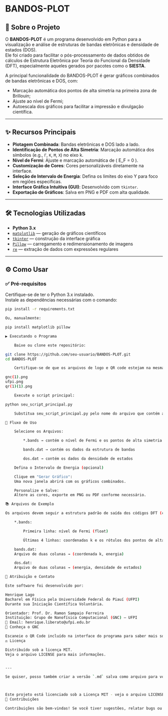 # BANDOS-PLOT

## 🚀 Sobre o Projeto

O **BANDOS-PLOT** é um programa desenvolvido em Python para a visualização e análise de estruturas de bandas eletrônicas e densidade de estados (DOS).  
Ele foi criado para facilitar o pós-processamento de dados obtidos de cálculos de Estrutura Eletrônica por Teoria do Funcional da Densidade (DFT), especialmente aqueles gerados por pacotes como o **SIESTA**.

A principal funcionalidade do BANDOS-PLOT é gerar gráficos combinados de bandas eletrônicas e DOS, com:
- Marcação automática dos pontos de alta simetria na primeira zona de Brillouin;
- Ajuste ao nível de Fermi;
- Autoescala dos gráficos para facilitar a impressão e divulgação científica.

---

## ✨ Recursos Principais

- **Plotagem Combinada**: Bandas eletrônicas e DOS lado a lado.
- **Identificação de Pontos de Alta Simetria**: Marcação automática dos símbolos (e.g., `Γ`, `K`, `M`, `X`) no eixo k.
- **Nível de Fermi**: Ajuste e marcação automática de \( E_F = 0 \).
- **Customização de Cores**: Cores personalizáveis diretamente na interface.
- **Seleção de Intervalo de Energia**: Defina os limites do eixo Y para foco em regiões específicas.
- **Interface Gráfica Intuitiva (GUI)**: Desenvolvido com `tkinter`.
- **Exportação de Gráficos**: Salva em PNG e PDF com alta qualidade.

---

## 🛠️ Tecnologias Utilizadas

- **Python 3.x**
- [`matplotlib`](https://matplotlib.org/) — geração de gráficos científicos
- [`tkinter`](https://docs.python.org/3/library/tkinter.html) — construção da interface gráfica
- [`Pillow`](https://python-pillow.org/) — carregamento e redimensionamento de imagens
- [`re`](https://docs.python.org/3/library/re.html) — extração de dados com expressões regulares

---

## ⚙️ Como Usar

### ✅ Pré-requisitos

Certifique-se de ter o Python 3.x instalado.  
Instale as dependências necessárias com o comando:

```bash
pip install -r requirements.txt

Ou, manualmente:

pip install matplotlib pillow

▶️ Executando o Programa

    Baixe ou clone este repositório:

git clone https://github.com/seu-usuario/BANDOS-PLOT.git
cd BANDOS-PLOT

    Certifique-se de que os arquivos de logo e QR code estejam na mesma pasta do script principal:

gnc(1).png
ufpi.png
qr(1)(1).png

    Execute o script principal:

python seu_script_principal.py

    Substitua seu_script_principal.py pelo nome do arquivo que contém a classe App e o trecho if __name__ == "__main__".

🧭 Fluxo de Uso

    Selecione os Arquivos:

        *.bands → contém o nível de Fermi e os pontos de alta simetria

        bands.dat → contém os dados da estrutura de bandas

        dos.dat → contém os dados da densidade de estados

    Defina o Intervalo de Energia (opcional)

    Clique em "Gerar Gráfico":
    Uma nova janela abrirá com os gráficos combinados.

    Personalize e Salve:
    Altere as cores, exporte em PNG ou PDF conforme necessário.

📚 Arquivos de Exemplo

Os arquivos devem seguir a estrutura padrão de saída dos códigos DFT (como SIESTA ou Quantum ESPRESSO):

    *.bands:

        Primeira linha: nível de Fermi (float)

        Últimas 4 linhas: coordenadas k e os rótulos dos pontos de alta simetria

    bands.dat:
    Arquivo de duas colunas → (coordenada k, energia)

    dos.dat:
    Arquivo de duas colunas → (energia, densidade de estados)

📝 Atribuição e Contato

Este software foi desenvolvido por:

Henrique Lago
Bacharel em Física pela Universidade Federal do Piauí (UFPI)
Durante sua Iniciação Científica Voluntária.

Orientador: Prof. Dr. Ramon Sampaio Ferreira
Instituição: Grupo de Nanofísica Computacional (GNC) – UFPI
📧 Email: henrique.liberato@ufpi.edu.br
🔗 Conheça o GNC

Escaneie o QR Code incluído na interface do programa para saber mais sobre o Grupo de Nanofísica Computacional.
⚖️ Licença

Distribuído sob a licença MIT.
Veja o arquivo LICENSE para mais informações.


---

Se quiser, posso também criar a versão `.md` salva como arquivo para você ou gerar uma visualização estilizada. Deseja que eu envie o arquivo pronto para download?



Este projeto está licenciado sob a Licença MIT - veja o arquivo LICENSE para detalhes.
🤝 Contribuições

Contribuições são bem-vindas! Se você tiver sugestões, relatar bugs ou quiser adicionar novos recursos, por favor, abra uma issue ou envie um pull request.
